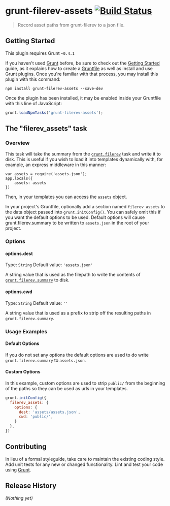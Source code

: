 # grunt-filerev-assets [![Build Status](https://travis-ci.org/richardbolt/grunt-filerev-assets.png?branch=master)](https://travis-ci.org/richardbolt/grunt-filerev-assets)

> Record asset paths from grunt-filerev to a json file.

## Getting Started
This plugin requires Grunt `~0.4.1`

If you haven't used [Grunt](http://gruntjs.com/) before, be sure to check out the [Getting Started](http://gruntjs.com/getting-started) guide, as it explains how to create a [Gruntfile](http://gruntjs.com/sample-gruntfile) as well as install and use Grunt plugins. Once you're familiar with that process, you may install this plugin with this command:

```shell
npm install grunt-filerev-assets --save-dev
```

Once the plugin has been installed, it may be enabled inside your Gruntfile with this line of JavaScript:

```js
grunt.loadNpmTasks('grunt-filerev-assets');
```

## The "filerev_assets" task

### Overview
This task will take the summary from the [`grunt.filerev`](https://github.com/yeoman/grunt-filerev) task and write it to disk. This is useful if you wish to load it into templates dynamically with, for example, an express middleware in this manner:

```node
var assets = require('assets.json');
app.locals({
	assets: assets
})
```

Then, in your templates you can access the `assets` object.

In your project's Gruntfile, optionally add a section named `filerev_assets` to the data object passed into `grunt.initConfig()`. You can safely omit this if you want the default options to be used. Default options will cause grunt.filerev.summary to be written to `assets.json` in the root of your project.

### Options

#### options.dest
Type: `String`
Default value: `'assets.json'`

A string value that is used as the filepath to write the contents of [`grunt.filerev.summary`](https://github.com/yeoman/grunt-filerev#summary) to disk.

#### options.cwd
Type: `String`
Default value: `''`

A string value that is used as a prefix to strip off the resulting paths in `grunt.filerev.summary`.

### Usage Examples

#### Default Options
If you do not set any options the default options are used to do write `grunt.filerev.summary` to `assets.json`.

#### Custom Options
In this example, custom options are used to strip `public/` from the beginning of the paths so they can be used as urls in your templates.

```js
grunt.initConfig({
  filerev_assets: {
    options: {
      dest: 'assets/assets.json',
      cwd: 'public/',
    }
  },
})
```

## Contributing
In lieu of a formal styleguide, take care to maintain the existing coding style. Add unit tests for any new or changed functionality. Lint and test your code using [Grunt](http://gruntjs.com/).

## Release History
_(Nothing yet)_
